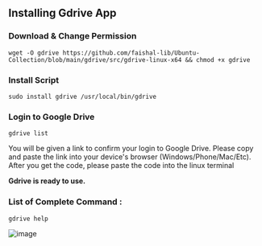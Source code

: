 ## Installing Gdrive App

### Download & Change Permission
`wget -O gdrive https://github.com/faishal-lib/Ubuntu-Collection/blob/main/gdrive/src/gdrive-linux-x64 && chmod +x gdrive`

### Install Script
`sudo install gdrive /usr/local/bin/gdrive`

### Login to Google Drive
`gdrive list`

You will be given a link to confirm your login to Google Drive. Please copy and paste the link into your device's browser (Windows/Phone/Mac/Etc). After you get the code, please paste the code into the linux terminal

**Gdrive is ready to use.**

### List of Complete Command :
`gdrive help`

![image](https://user-images.githubusercontent.com/25089714/192478555-3f754a0b-9721-407f-8bca-2f18c86ff583.png)

